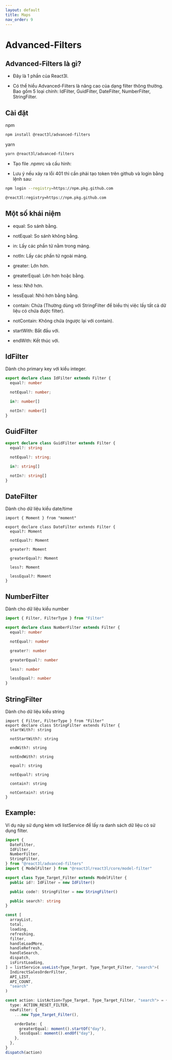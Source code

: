 ```yaml
---
layout: default
title: Maps
nav_order: 9
---
```


# Advanced-Filters

## Advanced-Filters là gì?

- Đây là 1 phần của React3l.

- Có thể hiểu Advanced-Filters là nâng cao của dạng filter thông thường. Bao gồm 5 loại chính: IdFilter, GuidFilter, DateFilter, NumberFilter, StringFilter.

## Cài đặt

npm

```sh
npm install @react3l/advanced-filters
```

yarn

```sh
yarn @react3l/advanced-filters
```

- Tạo file .npmrc và cấu hình:

* Lưu ý nếu xảy ra lỗi 401 thì cần phải tạo token trên github và login bằng lệnh sau:

```sh
npm login --registry=https://npm.pkg.github.com
```

```sh
@react3l:registry=https://npm.pkg.github.com
```

## Một số khái niệm

- equal: So sánh bằng.

- notEqual: So sánh không bằng.

- in: Lấy các phần tử nằm trong mảng.

- notIn: Lấy các phần tử ngoài mảng.

- greater: Lớn hơn.

- greaterEqual: Lớn hơn hoặc bằng.

- less: Nhở hơn.

- lessEqual: Nhỏ hơn bằng bằng.

- contain: Chứa (Thường dùng với StringFilter để biểu thị việc lấy tất cả dữ liệu có chứa được filter).

- notContain: Không chứa (ngược lại với contain).

- startWith: Bắt đầu với.

- endWith: Kết thúc với.

## IdFilter

Dành cho primary key với kiểu integer.

```ts
export declare class IdFilter extends Filter {
  equal?: number

  notEqual?: number;

  in?: number[]

  notIn?: number[]
}
```

## GuidFilter

```ts
export declare class GuidFilter extends Filter {
  equal?: string

  notEqual?: string;

  in?: string[]

  notIn?: string[]
}
```

## DateFilter

Dành cho dữ liệu kiểu date/time

```tsx
import { Moment } from "moment"

export declare class DateFilter extends Filter {
  equal?: Moment

  notEqual?: Moment

  greater?: Moment

  greaterEqual?: Moment

  less?: Moment

  lessEqual?: Moment
}
```

## NumberFilter

Dành cho dữ liệu kiểu number

```ts
import { Filter, FilterType } from "Filter"

export declare class NumberFilter extends Filter {
  equal?: number

  notEqual?: number

  greater?: number

  greaterEqual?: number

  less?: number

  lessEqual?: number
}
```

## StringFilter

Dành cho dữ liệu kiểu string

```tsx
import { Filter, FilterType } from "Filter"
export declare class StringFilter extends Filter {
  startWith?: string

  notStartWith?: string

  endWith?: string

  notEndWith?: string

  equal?: string

  notEqual?: string

  contain?: string

  notContain?: string
}
```

## Example:

Ví dụ này sử dụng kèm với listService để lấy ra danh sách dữ liệu có sử dụng filter.

```ts
import {
  DateFilter,
  IdFilter,
  NumberFilter,
  StringFilter,
} from "@react3l/advanced-filters"
import { ModelFilter } from "@react3l/react3l/core/model-filter"

export class Type_Target_Filter extends ModelFilter {
  public id?: IdFilter = new IdFilter()

  public code?: StringFilter = new StringFilter()

  public search?: string
}
```

```ts
const [
  arrayList,
  total,
  loading,
  refreshing,
  filter,
  handleLoadMore,
  handleRefresh,
  handleSearch,
  dispatch,
  isFirstLoading,
] = listService.useList<Type_Target, Type_Target_Filter, "search">(
  IndirectSalesOrderFilter,
  API_LIST,
  API_COUNT,
  "search"
)
```

```ts
const action: ListAction<Type_Target, Type_Target_Filter, "search"> = {
  type: ACTION_RESET_FILTER,
  newFilter: {
    ...new Type_Target_Filter(),

    orderDate: {
      greaterEqual: moment().startOf("day"),
      lessEqual: moment().endOf("day"),
    },
  },
}
dispatch(action)
```
